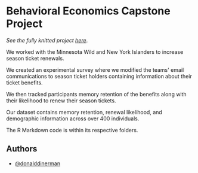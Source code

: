 # Behavioral Economics Capstone Project

*See the fully knitted project [here](https://donald-dinerman.github.io/Behavioral-Economics-Capstone-Project/)*.

We worked with the Minnesota Wild and New York
Islanders to increase season ticket renewals.

We created an experimental survey where we modified
the teams' email communications to season ticket 
holders containing information about their ticket 
benefits.

We then tracked participants memory retention of
the benefits along with their likelihood to renew 
their season tickets.

Our dataset contains memory retention, renewal 
likelihood, and demographic information across over 
400 individuals.

The R Markdown code is within its
respective folders.

## Authors

- [@donalddinerman](https://www.github.com/Donald-Dinerman)
